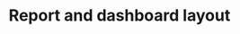 ---
layout: collection
title: "Report and dashboard layout"
description: "Layout standards for reports and dashboards at the NHSBSA"
status: REVIEW
tags: data
order: 20
collection_tag: dv-dashboard-layout
pagination:
  data: collections.dv-dashboard-layout
  size: 50
  alias: articles
---